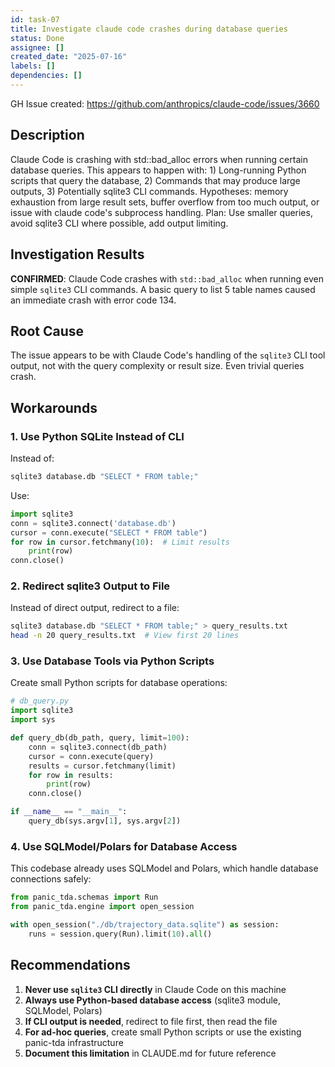 ```yaml
---
id: task-07
title: Investigate claude code crashes during database queries
status: Done
assignee: []
created_date: "2025-07-16"
labels: []
dependencies: []
---
```


GH Issue created: <https://github.com/anthropics/claude-code/issues/3660>

## Description

Claude Code is crashing with std::bad_alloc errors when running certain database
queries. This appears to happen with: 1) Long-running Python scripts that query
the database, 2) Commands that may produce large outputs, 3) Potentially sqlite3
CLI commands. Hypotheses: memory exhaustion from large result sets, buffer
overflow from too much output, or issue with claude code's subprocess handling.
Plan: Use smaller queries, avoid sqlite3 CLI where possible, add output
limiting.

## Investigation Results

**CONFIRMED**: Claude Code crashes with `std::bad_alloc` when running even
simple `sqlite3` CLI commands. A basic query to list 5 table names caused an
immediate crash with error code 134.

## Root Cause

The issue appears to be with Claude Code's handling of the `sqlite3` CLI tool
output, not with the query complexity or result size. Even trivial queries
crash.

## Workarounds

### 1. Use Python SQLite Instead of CLI

Instead of:

```bash
sqlite3 database.db "SELECT * FROM table;"
```

Use:

```python
import sqlite3
conn = sqlite3.connect('database.db')
cursor = conn.execute("SELECT * FROM table")
for row in cursor.fetchmany(10):  # Limit results
    print(row)
conn.close()
```

### 2. Redirect sqlite3 Output to File

Instead of direct output, redirect to a file:

```bash
sqlite3 database.db "SELECT * FROM table;" > query_results.txt
head -n 20 query_results.txt  # View first 20 lines
```

### 3. Use Database Tools via Python Scripts

Create small Python scripts for database operations:

```python
# db_query.py
import sqlite3
import sys

def query_db(db_path, query, limit=100):
    conn = sqlite3.connect(db_path)
    cursor = conn.execute(query)
    results = cursor.fetchmany(limit)
    for row in results:
        print(row)
    conn.close()

if __name__ == "__main__":
    query_db(sys.argv[1], sys.argv[2])
```

### 4. Use SQLModel/Polars for Database Access

This codebase already uses SQLModel and Polars, which handle database
connections safely:

```python
from panic_tda.schemas import Run
from panic_tda.engine import open_session

with open_session("./db/trajectory_data.sqlite") as session:
    runs = session.query(Run).limit(10).all()
```

## Recommendations

1. **Never use `sqlite3` CLI directly** in Claude Code on this machine
2. **Always use Python-based database access** (sqlite3 module, SQLModel,
   Polars)
3. **If CLI output is needed**, redirect to file first, then read the file
4. **For ad-hoc queries**, create small Python scripts or use the existing
   panic-tda infrastructure
5. **Document this limitation** in CLAUDE.md for future reference
